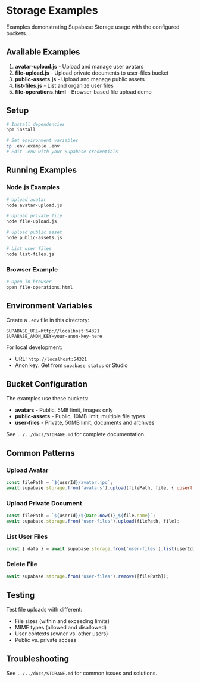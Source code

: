 # Storage Examples

Examples demonstrating Supabase Storage usage with the configured buckets.

## Available Examples

1. **avatar-upload.js** - Upload and manage user avatars
2. **file-upload.js** - Upload private documents to user-files bucket
3. **public-assets.js** - Upload and manage public assets
4. **list-files.js** - List and organize user files
5. **file-operations.html** - Browser-based file upload demo

## Setup

```bash
# Install dependencies
npm install

# Set environment variables
cp .env.example .env
# Edit .env with your Supabase credentials
```

## Running Examples

### Node.js Examples

```bash
# Upload avatar
node avatar-upload.js

# Upload private file
node file-upload.js

# Upload public asset
node public-assets.js

# List user files
node list-files.js
```

### Browser Example

```bash
# Open in browser
open file-operations.html
```

## Environment Variables

Create a `.env` file in this directory:

```env
SUPABASE_URL=http://localhost:54321
SUPABASE_ANON_KEY=your-anon-key-here
```

For local development:
- URL: `http://localhost:54321`
- Anon key: Get from `supabase status` or Studio

## Bucket Configuration

The examples use these buckets:

- **avatars** - Public, 5MB limit, images only
- **public-assets** - Public, 10MB limit, multiple file types
- **user-files** - Private, 50MB limit, documents and archives

See `../../docs/STORAGE.md` for complete documentation.

## Common Patterns

### Upload Avatar

```javascript
const filePath = `${userId}/avatar.jpg`;
await supabase.storage.from('avatars').upload(filePath, file, { upsert: true });
```

### Upload Private Document

```javascript
const filePath = `${userId}/${Date.now()}_${file.name}`;
await supabase.storage.from('user-files').upload(filePath, file);
```

### List User Files

```javascript
const { data } = await supabase.storage.from('user-files').list(userId);
```

### Delete File

```javascript
await supabase.storage.from('user-files').remove([filePath]);
```

## Testing

Test file uploads with different:
- File sizes (within and exceeding limits)
- MIME types (allowed and disallowed)
- User contexts (owner vs. other users)
- Public vs. private access

## Troubleshooting

See `../../docs/STORAGE.md` for common issues and solutions.
